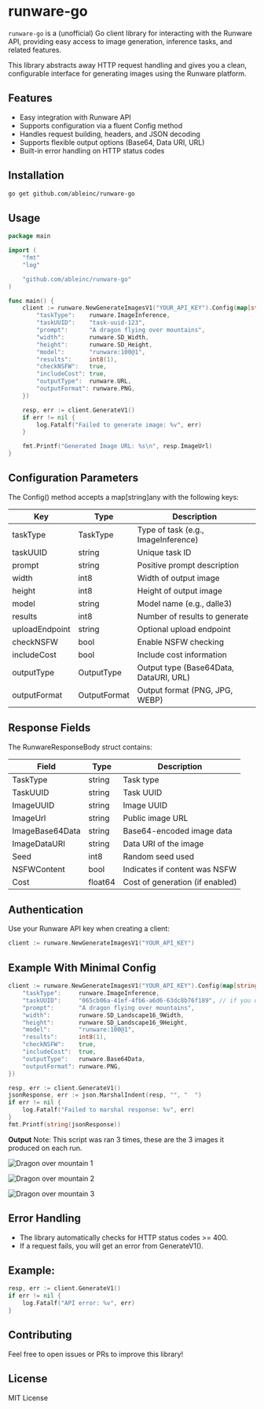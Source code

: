 # runware-go

```runware-go``` is a (unofficial) Go client library for interacting with the Runware API, providing easy access to image generation, inference tasks, and related features.

This library abstracts away HTTP request handling and gives you a clean, configurable interface for generating images using the Runware platform.

## Features

- Easy integration with Runware API
- Supports configuration via a fluent Config method
- Handles request building, headers, and JSON decoding
- Supports flexible output options (Base64, Data URI, URL)
- Built-in error handling on HTTP status codes

## Installation

```bash
go get github.com/ableinc/runware-go
```

## Usage

```go
package main

import (
	"fmt"
	"log"

	"github.com/ableinc/runware-go"
)

func main() {
	client := runware.NewGenerateImagesV1("YOUR_API_KEY").Config(map[string]any{
		"taskType":    runware.ImageInference,
		"taskUUID":    "task-uuid-123",
		"prompt":      "A dragon flying over mountains",
		"width":       runware.SD_Width,
		"height":      runware.SD_Height,
		"model":       "runware:100@1",
		"results":     int8(1),
		"checkNSFW":   true,
		"includeCost": true,
		"outputType":  runware.URL,
		"outputFormat": runware.PNG,
	})

	resp, err := client.GenerateV1()
	if err != nil {
		log.Fatalf("Failed to generate image: %v", err)
	}

	fmt.Printf("Generated Image URL: %s\n", resp.ImageUrl)
}
```

## Configuration Parameters

The Config() method accepts a map[string]any with the following keys:


|Key             |Type          |Description|
| --------------- | ----------- | --------- | 
|taskType       |TaskType      |Type of task (e.g., ImageInference)|
|taskUUID       |string        |Unique task ID|
|prompt         |string        |Positive prompt description|
|width         |int8          |Width of output image|
|height        |int8          |Height of output image|
|model         |string        |Model name (e.g., dalle3)|
|results        |int8         |Number of results to generate|
|uploadEndpoint |string       |Optional upload endpoint|
|checkNSFW      |bool         |Enable NSFW checking|
|includeCost    |bool         |Include cost information|
|outputType     |OutputType   |Output type (Base64Data, DataURI, URL)|
|outputFormat   |OutputFormat |Output format (PNG, JPG, WEBP)|

## Response Fields

The RunwareResponseBody struct contains:

|Field           |Type      |Description|
|---------       | -------- | ----------|
|TaskType        |string    |Task type|
|TaskUUID        |string    |Task UUID|
|ImageUUID       |string    |Image UUID|
|ImageUrl        |string    |Public image URL|
|ImageBase64Data |string    |Base64-encoded image data|
|ImageDataURI    |string    |Data URI of the image|
|Seed            |int8      |Random seed used|
|NSFWContent     |bool      |Indicates if content was NSFW|
|Cost            |float64   |Cost of generation (if enabled)|

## Authentication

Use your Runware API key when creating a client:

```go
client := runware.NewGenerateImagesV1("YOUR_API_KEY")
```

## Example With Minimal Config

```go
client := runware.NewGenerateImagesV1("YOUR_API_KEY").Config(map[string]any{
	"taskType":     runware.ImageInference,
	"taskUUID":     "065cb06a-41ef-4fb6-a6d6-63dc8b76f189", // if you do not provide a taskUUID and random UUID v4 will be generated automatically
	"prompt":       "A dragon flying over mountains",
	"width":        runware.SD_Landscape16_9Width,
	"height":       runware.SD_Landscape16_9Height,
	"model":        "runware:100@1",
	"results":      int8(1),
	"checkNSFW":    true,
	"includeCost":  true,
	"outputType":   runware.Base64Data,
	"outputFormat": runware.PNG,
})

resp, err := client.GenerateV1()
jsonResponse, err := json.MarshalIndent(resp, "", "  ")
if err != nil {
	log.Fatalf("Failed to marshal response: %v", err)
}
fmt.Printf(string(jsonResponse))
```

**Output**
Note: This script was ran 3 times, these are the 3 images it produced on each run.

![Dragon over mountain 1](https://able.sfo2.cdn.digitaloceanspaces.com/github/dragon_over_mountain_3.jpg "A dragon flying over mountains")

![Dragon over mountain 2](https://able.sfo2.cdn.digitaloceanspaces.com/github/dragon_over_mountain_2.jpg "A dragon flying over mountains")

![Dragon over mountain 3](https://able.sfo2.cdn.digitaloceanspaces.com/github/dragon_over_mountain_1.jpg "A dragon flying over mountains")


## Error Handling

- The library automatically checks for HTTP status codes >= 400.
- If a request fails, you will get an error from GenerateV1().

## Example:

```go
resp, err := client.GenerateV1()
if err != nil {
	log.Fatalf("API error: %v", err)
}
```

## Contributing

Feel free to open issues or PRs to improve this library!

## License

MIT License
